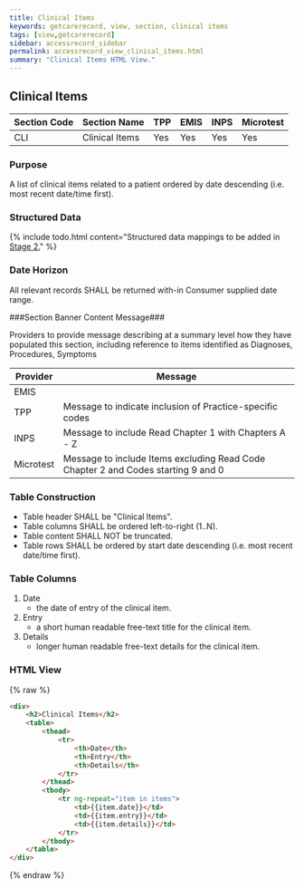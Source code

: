 ```yaml
---
title: Clinical Items
keywords: getcarerecord, view, section, clinical items
tags: [view,getcarerecord]
sidebar: accessrecord_sidebar
permalink: accessrecord_view_clinical_items.html
summary: "Clinical Items HTML View."
---
```


## Clinical Items ##

| Section Code | Section Name | TPP | EMIS | INPS | Microtest |
| ------------ | ------------ |-----|------|------|-----------|
| CLI | Clinical Items | Yes | Yes | Yes | Yes |

### Purpose ###

A list of clinical items related to a patient ordered by date descending (i.e. most recent date/time first).

### Structured Data ###

{% include todo.html content="Structured data mappings to be added in [Stage 2.](designprinciples_maturity_model.html)" %}

### Date Horizon ###

All relevant records SHALL be returned with-in Consumer supplied date range.

###Section Banner Content Message###

Providers to provide message describing at a summary level how they have populated this section, including reference to items identified as Diagnoses, Procedures, Symptoms
 
 
 | Provider | Message |
 | -------- | ------- |
 | EMIS |    |
 | TPP |  Message to indicate inclusion of Practice-specific codes |
 | INPS| Message to include Read Chapter 1 with Chapters A - Z |
 |Microtest| Message to include Items excluding Read Code Chapter 2 and Codes starting 9 and 0 |



### Table Construction ###

- Table header SHALL be "Clinical Items".
- Table columns SHALL be ordered left-to-right (1..N).
- Table content SHALL NOT be truncated.
- Table rows SHALL be ordered by start date descending (i.e. most recent date/time first).

### Table Columns ###

1. Date
	- the date of entry of the clinical item.
2. Entry
	- a short human readable free-text title for the clinical item.
3. Details
	- longer human readable free-text details for the clinical item.

### HTML View ###

{% raw %}
```html
<div>
	<h2>Clinical Items</h2>
	<table>
		<thead>
			<tr>
				<th>Date</th>
				<th>Entry</th>
				<th>Details</th>
			</tr>
		</thead>
		<tbody>
			<tr ng-repeat="item in items">
				<td>{{item.date}}</td>
				<td>{{item.entry}}</td>
				<td>{{item.details}}</td>
			</tr>
		</tbody>
	</table>
</div>
```
{% endraw %}
